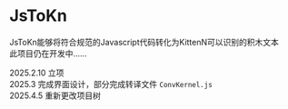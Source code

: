 # JsToKn
JsToKn能够将符合规范的Javascript代码转化为KittenN可以识别的积木文本  
此项目仍在开发中……    
  
2025.2.10 立项  
2025.3 完成界面设计，部分完成转译文件 `ConvKernel.js `   
2025.4.5 重新更改项目树